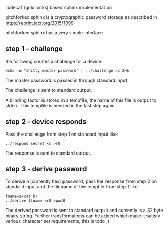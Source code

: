 libdecaf (goldilocks) based sphinx implementation

pitchforked sphinx is a cryptographic password storage as described in
https://eprint.iacr.org/2015/1099

pitchforked sphinx has a very simple interface

## step 1 - challenge
the following creates a challenge for a device:
```
echo -n "shitty master password" | ../challenge >c 2>b
```
The master password is passed in through standard input.

The challenge is sent to standard output.

A blinding factor is stored in a tempfile, the name of this file is output to
stderr. This tempfile is needed in the last step again.

## step 2 - device responds
Pass the challenge from step 1 on standard input like:
```
../respond secret <c >r0
```
The response is sent to standard output.

## step 3 - derive password
To derive a (currently hex) password, pass the response from step 2 on standard
input and the filename of the tempfile from step 1 like:
```
fname=$(cat b)
../derive $fname <r0 >pwd0
```
The derived password is sent to standard output and currently is a 32 byte
binary string. Further transformations can be added which make it satisfy
various character set requirements, this is todo ;)
